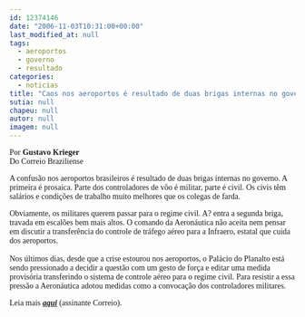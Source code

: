 ```yaml
---
id: 12374146
date: "2006-11-03T10:31:00+00:00"
last_modified_at: null
tags:
  - aeroportos
  - governo
  - resultado
categories:
  - noticias
title: "Caos nos aeroportos é resultado de duas brigas internas no governo"
sutia: null
chapeu: null
autor: null
imagem: null
---
```

<p><P><FONT face=Verdana>Por <STRONG>Gustavo Krieger</STRONG><BR>Do Correio Braziliense</FONT></P></p>
<p><P><FONT face=Verdana>A confusão nos aeroportos brasileiros é resultado de duas brigas internas no governo. A primeira é prosaica. Parte dos controladores de vôo é militar, parte é civil. Os civis têm salários e condições de trabalho muito melhores que os colegas de farda. </FONT></P></p>
<p><P><FONT face=Verdana>Obviamente, os militares querem passar para o regime civil. A? entra a segunda briga, travada em escalões bem mais altos. O comando da Aeronáutica não aceita nem pensar em discutir a transferência do controle de tráfego aéreo para a Infraero, estatal que cuida dos aeroportos. <BR><BR>Nos últimos dias, desde que a crise estourou nos aeroportos, o Palácio do Planalto está sendo pressionado a decidir a questão com um gesto de força e editar uma medida provisória transferindo o sistema de controle aéreo para o regime civil. Para resistir a essa pressão a Aeronáutica adotou medidas como a convocação dos controladores militares.</FONT> </P></p>
<p><P><FONT face=Verdana>Leia mais <A href=\"https://dyn1.correioweb.com.br/cbonline/brasil/pri_bra_186.htm\" target=_blank><STRONG><EM>aqui</EM></STRONG></A> (assinante Correio).</FONT></P> </p>
